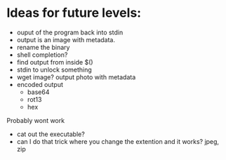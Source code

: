 # Ideas for future levels:

- ouput of the program back into stdin
- output is an image with metadata.
- rename the binary
- shell completion?
- find output from inside $()
- stdin to unlock something
- wget image? output photo with metadata
- encoded output
  - base64
  - rot13
  - hex

Probably wont work
- cat out the executable?
- can I do that trick where you change the extention and it works? jpeg, zip

